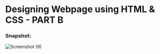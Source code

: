 # Designing Webpage using HTML & CSS - PART B

### Snapshot:

![Screenshot (9)](https://github.com/user-attachments/assets/dba8279c-e8d2-4ad9-b9f0-ebe3d1578e49)
